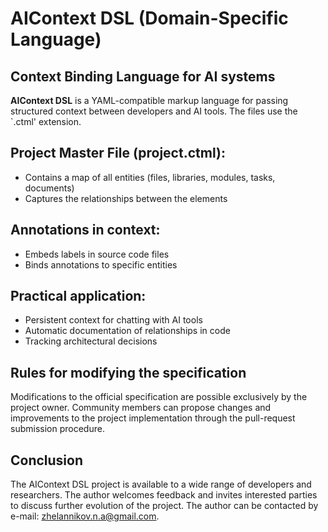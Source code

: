 # AIContext DSL (Domain-Specific Language)
## Context Binding Language for AI systems

**AIContext DSL** is a YAML-compatible markup language for passing structured context between developers and AI tools. The files use the `.ctml' extension.

## Project Master File (project.ctml):
* Contains a map of all entities (files, libraries, modules, tasks, documents)
* Captures the relationships between the elements

## Annotations in context:
* Embeds labels in source code files
* Binds annotations to specific entities

## Practical application:
* Persistent context for chatting with AI tools
* Automatic documentation of relationships in code
* Tracking architectural decisions

## Rules for modifying the specification
Modifications to the official specification are possible exclusively by the project owner. Community members can propose changes and improvements to the project implementation through the pull-request submission procedure.

## Conclusion
The AIContext DSL project is available to a wide range of developers and researchers. The author welcomes feedback and invites interested parties to discuss further evolution of the project. The author can be contacted by e-mail: zhelannikov.n.a@gmail.com.
